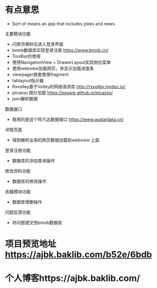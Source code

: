 # 有点意思
- Sort of means an app that includes jokes and news

主要模块功能
- 闪屏页俩秒后进入登录界面
- bomb数据库实现登录注册 https://www.bmob.cn/
- ToolBar的使用
- 使用NavigationView + DrawerLayout实现侧拉菜单
- 使用webview加载网页，并显示加载进度条
- viewpager嵌套使用fragment
- tablayout指示器
- Rxvolley基于Volley的网络请求库 http://rxvolley.mydoc.io/
- picasso 图片加载 https://square.github.io/picasso/
- json解析数据

数据接口
- 我用的是这个阿凡达数据接口 https://www.avatardata.cn/

详情页面
- 得到解析出来的网页数据加载到webview 上面

登录注册功能
- 数据库的添加查询操作

修改资料功能
- 数据库的修改操作

收藏模块功能
- 数据库增删操作

问题反馈功能
- 将问题提交至bmob数据库
# 项目预览地址 https://ajbk.baklib.com/b52e/6bdb

# 个人博客https://ajbk.baklib.com/
